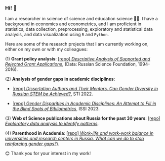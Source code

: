 ### Hi! 👋

I am a researcher in science of science and education science 👩‍🎓. I have a background in economics and econometrics, and I am proficient in statistics, data collection, preprocessing, exploratory and statistical data analysis, and data visualization using `R` and `Python`.


Here are some of the research projects that I am currently working on, either on my own or with my colleagues:

(1) **Grant policy analysis**: [\[repo\] *Descriptive Analysis of Supported and Rejected Grant Applications*](https://github.com/hellche/grant_applications), (Data: Russian Science Foundation, 1994-2016).

(2) **Analysis of gender gaps in academic disciplines**:

-   [\[repo\] *Dissertation Authors and Their Mentors. Can Gender Diversity in Russian STEM be Achieved?*](https://github.com/hellche/stem_sti/), STI 2022.

-   [\[repo\] *Gender Disparities in Academic Disciplines: An Attempt to Fill in the Blind Spots of Bibliometrics*](https://github.com/hellche/issi2023), ISSI 2023. 

(3) **Web of Science publications about Russia for the past 30 years**: [\[repo\] *Exploratory data analysis to identify patterns*](https://github.com/hellche/russian_studies/).

(4) **Parenthood in Academia**: [[repo] *Work-life and work-work balance in universities and research centers in Russia. What can we do to stop reinforcing gender gaps?*](https://github.com/hellche/parenthood_HEI)).


😊 Thank you for your interest in my work!
